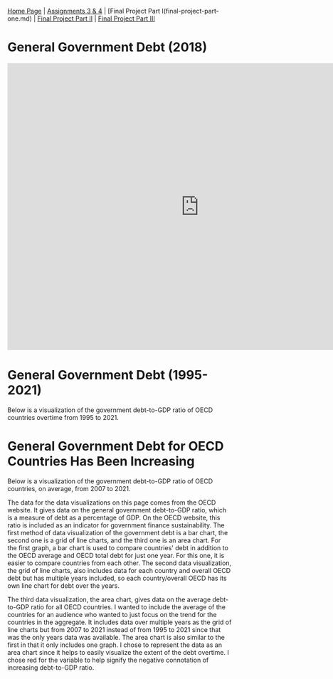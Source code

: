 [Home Page](README.md) | [Assignments 3 & 4](critique-by-design.md) | [Final Project Part I(final-project-part-one.md) | [Final Project Part II](final-project-part-two.md) | [Final Project Part III](final-project-part-three.md)

# General Government Debt (2018)
<iframe src="https://data.oecd.org/chart/6XVq" width="860" height="645" style="border: 0" mozallowfullscreen="true" webkitallowfullscreen="true" allowfullscreen="true"><a href="https://data.oecd.org/chart/6XVq" target="_blank">OECD Chart: General government debt, Total, % of GDP, Annual, 2018</a></iframe>


# General Government Debt (1995-2021)
Below is a visualization of the government debt-to-GDP ratio of OECD countries overtime from 1995 to 2021.
<div class="flourish-embed flourish-chart" data-src="visualisation/12578678"><script src="https://public.flourish.studio/resources/embed.js"></script></div>

# General Government Debt for OECD Countries Has Been Increasing
Below is a visualization of the government debt-to-GDP ratio of OECD countries, on average, from 2007 to 2021.
<div class="flourish-embed flourish-chart" data-src="visualisation/12596087"><script src="https://public.flourish.studio/resources/embed.js"></script></div>

The data for the data visualizations on this page comes from the OECD website. It gives data on the  general government debt-to-GDP ratio, which is a measure of debt as a percentage of GDP.  On the OECD website, this ratio is included as an indicator for government finance sustainability. The first method of data visualization of the government debt is a bar chart, the second one is a grid of line charts, and the third one is an area chart. For the first graph, a bar chart is used to compare countries' debt in addition to the OECD average and OECD total debt for just one year. For this one, it is easier to compare countries from each other. The second data visualization,  the grid of line charts, also includes data for each country and overall OECD debt but has multiple years included, so each country/overall OECD has its own line chart for debt over the years. 

The third data visualization, the area chart, gives data on the average debt-to-GDP ratio for all OECD countries. I wanted to include the average of the countries for an audience who wanted to just focus on the trend for the countries in the aggregate.  It includes data over multiple years as the grid of line charts but from 2007 to 2021 instead of from 1995 to 2021 since that was the only years data was available. The area chart is also similar to the first in that it only includes one graph.  I chose to represent the data as an area chart since it helps to easily visualize the extent of the debt overtime.  I chose red for the variable to help signify the negative connotation of increasing debt-to-GDP ratio.
